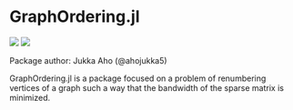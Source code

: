 # GraphOrdering.jl

[![][travis-img]][travis-url]
[![][coveralls-img]][coveralls-url]

Package author: Jukka Aho (@ahojukka5)

GraphOrdering.jl is a package focused on a problem of renumbering vertices of a
graph such a way that the bandwidth of the sparse matrix is minimized.

[travis-img]: https://travis-ci.org/ahojukka5/GraphOrdering.jl.svg?branch=master
[travis-url]: https://travis-ci.org/ahojukka5/GraphOrdering.jl
[coveralls-img]: https://coveralls.io/repos/github/ahojukka5/GraphOrdering.jl/badge.svg?branch=master
[coveralls-url]: https://coveralls.io/github/ahojukka5/GraphOrdering.jl?branch=master
